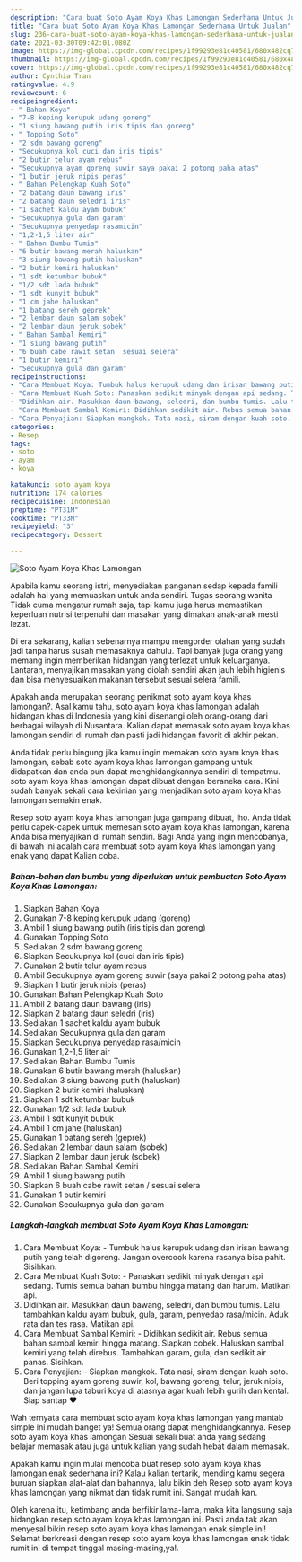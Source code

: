 ```yaml
---
description: "Cara buat Soto Ayam Koya Khas Lamongan Sederhana Untuk Jualan"
title: "Cara buat Soto Ayam Koya Khas Lamongan Sederhana Untuk Jualan"
slug: 236-cara-buat-soto-ayam-koya-khas-lamongan-sederhana-untuk-jualan
date: 2021-03-30T09:42:01.080Z
image: https://img-global.cpcdn.com/recipes/1f99293e81c40581/680x482cq70/soto-ayam-koya-khas-lamongan-foto-resep-utama.jpg
thumbnail: https://img-global.cpcdn.com/recipes/1f99293e81c40581/680x482cq70/soto-ayam-koya-khas-lamongan-foto-resep-utama.jpg
cover: https://img-global.cpcdn.com/recipes/1f99293e81c40581/680x482cq70/soto-ayam-koya-khas-lamongan-foto-resep-utama.jpg
author: Cynthia Tran
ratingvalue: 4.9
reviewcount: 6
recipeingredient:
- " Bahan Koya"
- "7-8 keping kerupuk udang goreng"
- "1 siung bawang putih iris tipis dan goreng"
- " Topping Soto"
- "2 sdm bawang goreng"
- "Secukupnya kol cuci dan iris tipis"
- "2 butir telur ayam rebus"
- "Secukupnya ayam goreng suwir saya pakai 2 potong paha atas"
- "1 butir jeruk nipis peras"
- " Bahan Pelengkap Kuah Soto"
- "2 batang daun bawang iris"
- "2 batang daun seledri iris"
- "1 sachet kaldu ayam bubuk"
- "Secukupnya gula dan garam"
- "Secukupnya penyedap rasamicin"
- "1,2-1,5 liter air"
- " Bahan Bumbu Tumis"
- "6 butir bawang merah haluskan"
- "3 siung bawang putih haluskan"
- "2 butir kemiri haluskan"
- "1 sdt ketumbar bubuk"
- "1/2 sdt lada bubuk"
- "1 sdt kunyit bubuk"
- "1 cm jahe haluskan"
- "1 batang sereh geprek"
- "2 lembar daun salam sobek"
- "2 lembar daun jeruk sobek"
- " Bahan Sambal Kemiri"
- "1 siung bawang putih"
- "6 buah cabe rawit setan  sesuai selera"
- "1 butir kemiri"
- "Secukupnya gula dan garam"
recipeinstructions:
- "Cara Membuat Koya: Tumbuk halus kerupuk udang dan irisan bawang putih yang telah digoreng. Jangan overcook karena rasanya bisa pahit. Sisihkan."
- "Cara Membuat Kuah Soto: Panaskan sedikit minyak dengan api sedang. Tumis semua bahan bumbu hingga matang dan harum. Matikan api."
- "Didihkan air. Masukkan daun bawang, seledri, dan bumbu tumis. Lalu tambahkan kaldu ayam bubuk, gula, garam, penyedap rasa/micin. Aduk rata dan tes rasa. Matikan api."
- "Cara Membuat Sambal Kemiri: Didihkan sedikit air. Rebus semua bahan sambal kemiri hingga matang. Siapkan cobek. Haluskan sambal kemiri yang telah direbus. Tambahkan garam, gula, dan sedikit air panas. Sisihkan."
- "Cara Penyajian: Siapkan mangkok. Tata nasi, siram dengan kuah soto. Beri topping ayam goreng suwir, kol, bawang goreng, telur, jeruk nipis, dan jangan lupa taburi koya di atasnya agar kuah lebih gurih dan kental. Siap santap ❤"
categories:
- Resep
tags:
- soto
- ayam
- koya

katakunci: soto ayam koya 
nutrition: 174 calories
recipecuisine: Indonesian
preptime: "PT31M"
cooktime: "PT33M"
recipeyield: "3"
recipecategory: Dessert

---
```



![Soto Ayam Koya Khas Lamongan](https://img-global.cpcdn.com/recipes/1f99293e81c40581/680x482cq70/soto-ayam-koya-khas-lamongan-foto-resep-utama.jpg)

Apabila kamu seorang istri, menyediakan panganan sedap kepada famili adalah hal yang memuaskan untuk anda sendiri. Tugas seorang  wanita Tidak cuma mengatur rumah saja, tapi kamu juga harus memastikan keperluan nutrisi terpenuhi dan masakan yang dimakan anak-anak mesti lezat.

Di era  sekarang, kalian sebenarnya mampu mengorder olahan yang sudah jadi tanpa harus susah memasaknya dahulu. Tapi banyak juga orang yang memang ingin memberikan hidangan yang terlezat untuk keluarganya. Lantaran, menyajikan masakan yang diolah sendiri akan jauh lebih higienis dan bisa menyesuaikan makanan tersebut sesuai selera famili. 



Apakah anda merupakan seorang penikmat soto ayam koya khas lamongan?. Asal kamu tahu, soto ayam koya khas lamongan adalah hidangan khas di Indonesia yang kini disenangi oleh orang-orang dari berbagai wilayah di Nusantara. Kalian dapat memasak soto ayam koya khas lamongan sendiri di rumah dan pasti jadi hidangan favorit di akhir pekan.

Anda tidak perlu bingung jika kamu ingin memakan soto ayam koya khas lamongan, sebab soto ayam koya khas lamongan gampang untuk didapatkan dan anda pun dapat menghidangkannya sendiri di tempatmu. soto ayam koya khas lamongan dapat dibuat dengan beraneka cara. Kini sudah banyak sekali cara kekinian yang menjadikan soto ayam koya khas lamongan semakin enak.

Resep soto ayam koya khas lamongan juga gampang dibuat, lho. Anda tidak perlu capek-capek untuk memesan soto ayam koya khas lamongan, karena Anda bisa menyajikan di rumah sendiri. Bagi Anda yang ingin mencobanya, di bawah ini adalah cara membuat soto ayam koya khas lamongan yang enak yang dapat Kalian coba.

<!--inarticleads1-->

##### Bahan-bahan dan bumbu yang diperlukan untuk pembuatan Soto Ayam Koya Khas Lamongan:

1. Siapkan  Bahan Koya
1. Gunakan 7-8 keping kerupuk udang (goreng)
1. Ambil 1 siung bawang putih (iris tipis dan goreng)
1. Gunakan  Topping Soto
1. Sediakan 2 sdm bawang goreng
1. Siapkan Secukupnya kol (cuci dan iris tipis)
1. Gunakan 2 butir telur ayam rebus
1. Ambil Secukupnya ayam goreng suwir (saya pakai 2 potong paha atas)
1. Siapkan 1 butir jeruk nipis (peras)
1. Gunakan  Bahan Pelengkap Kuah Soto
1. Ambil 2 batang daun bawang (iris)
1. Siapkan 2 batang daun seledri (iris)
1. Sediakan 1 sachet kaldu ayam bubuk
1. Sediakan Secukupnya gula dan garam
1. Siapkan Secukupnya penyedap rasa/micin
1. Gunakan 1,2-1,5 liter air
1. Sediakan  Bahan Bumbu Tumis
1. Gunakan 6 butir bawang merah (haluskan)
1. Sediakan 3 siung bawang putih (haluskan)
1. Siapkan 2 butir kemiri (haluskan)
1. Siapkan 1 sdt ketumbar bubuk
1. Gunakan 1/2 sdt lada bubuk
1. Ambil 1 sdt kunyit bubuk
1. Ambil 1 cm jahe (haluskan)
1. Gunakan 1 batang sereh (geprek)
1. Sediakan 2 lembar daun salam (sobek)
1. Siapkan 2 lembar daun jeruk (sobek)
1. Sediakan  Bahan Sambal Kemiri
1. Ambil 1 siung bawang putih
1. Siapkan 6 buah cabe rawit setan / sesuai selera
1. Gunakan 1 butir kemiri
1. Gunakan Secukupnya gula dan garam




<!--inarticleads2-->

##### Langkah-langkah membuat Soto Ayam Koya Khas Lamongan:

1. Cara Membuat Koya: - Tumbuk halus kerupuk udang dan irisan bawang putih yang telah digoreng. Jangan overcook karena rasanya bisa pahit. Sisihkan.
1. Cara Membuat Kuah Soto: - Panaskan sedikit minyak dengan api sedang. Tumis semua bahan bumbu hingga matang dan harum. Matikan api.
1. Didihkan air. Masukkan daun bawang, seledri, dan bumbu tumis. Lalu tambahkan kaldu ayam bubuk, gula, garam, penyedap rasa/micin. Aduk rata dan tes rasa. Matikan api.
1. Cara Membuat Sambal Kemiri: - Didihkan sedikit air. Rebus semua bahan sambal kemiri hingga matang. Siapkan cobek. Haluskan sambal kemiri yang telah direbus. Tambahkan garam, gula, dan sedikit air panas. Sisihkan.
1. Cara Penyajian: - Siapkan mangkok. Tata nasi, siram dengan kuah soto. Beri topping ayam goreng suwir, kol, bawang goreng, telur, jeruk nipis, dan jangan lupa taburi koya di atasnya agar kuah lebih gurih dan kental. Siap santap ❤




Wah ternyata cara membuat soto ayam koya khas lamongan yang mantab simple ini mudah banget ya! Semua orang dapat menghidangkannya. Resep soto ayam koya khas lamongan Sesuai sekali buat anda yang sedang belajar memasak atau juga untuk kalian yang sudah hebat dalam memasak.

Apakah kamu ingin mulai mencoba buat resep soto ayam koya khas lamongan enak sederhana ini? Kalau kalian tertarik, mending kamu segera buruan siapkan alat-alat dan bahannya, lalu bikin deh Resep soto ayam koya khas lamongan yang nikmat dan tidak rumit ini. Sangat mudah kan. 

Oleh karena itu, ketimbang anda berfikir lama-lama, maka kita langsung saja hidangkan resep soto ayam koya khas lamongan ini. Pasti anda tak akan menyesal bikin resep soto ayam koya khas lamongan enak simple ini! Selamat berkreasi dengan resep soto ayam koya khas lamongan enak tidak rumit ini di tempat tinggal masing-masing,ya!.

